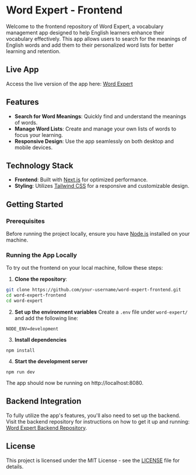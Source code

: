# Word Expert - Frontend

Welcome to the frontend repository of Word Expert, a vocabulary management app designed to help English learners enhance their vocabulary effectively. This app allows users to search for the meanings of English words and add them to their personalized word lists for better learning and retention.

## Live App

Access the live version of the app here: [Word Expert](https://word-expert.vercel.app/)

## Features

- **Search for Word Meanings**: Quickly find and understand the meanings of words.
- **Manage Word Lists**: Create and manage your own lists of words to focus your learning.
- **Responsive Design**: Use the app seamlessly on both desktop and mobile devices.

## Technology Stack

- **Frontend**: Built with [Next.js](https://nextjs.org/) for optimized performance.
- **Styling**: Utilizes [Tailwind CSS](https://tailwindcss.com/) for a responsive and customizable design.

## Getting Started

### Prerequisites

Before running the project locally, ensure you have [Node.js](https://nodejs.org/en/) installed on your machine.

### Running the App Locally

To try out the frontend on your local machine, follow these steps:

1. **Clone the repository**:

```bash
git clone https://github.com/your-username/word-expert-frontend.git
cd word-expert-frontend
cd word-expert
```
2. **Set up the environment variables**
Create a `.env` file under `word-expert/` and add the following line:
```
NODE_ENV=development
```
3. **Install dependencies**
```
npm install
```
4. **Start the development server**
```
npm run dev
```

The app should now be running on http://localhost:8080.


## Backend Integration
To fully utilize the app's features, you'll also need to set up the backend. Visit the backend repository for instructions on how to get it up and running: [Word Expert Backend Repository](https://github.com/JiaxianGu/word-expert-backend).

## License
This project is licensed under the MIT License - see the [LICENSE](https://github.com/JiaxianGu/word-expert-frontend/blob/main/LICENSE) file for details.